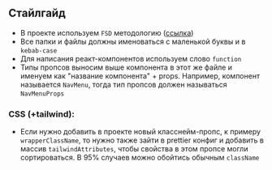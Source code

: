 ## Стайлгайд

- В проекте используем `FSD` методологию ([ссылка](https://feature-sliced.github.io/documentation/ru/docs/get-started/tutorial))
- Все папки и файлы должны именоваться с маленькой буквы и в `kebab-case`
- Для написания реакт-компонентов используем слово `function`
- Типы пропсов выносим выше компонента в этот же файле и именуем как "название компонента" + props. Например, компонент называется `NavMenu`, тогда тип пропсов должен называться `NavMenuProps`

### CSS (+tailwind):
- Если нужно добавить в проекте новый класснейм-пропс, к примеру `wrapperClassName`, то нужно также зайти в prettier конфиг и добавить в массив `tailwindAttributes`, чтобы свойства в этом пропсе могли сортироваться. В 95% случаев можно обойтись обычным `className`